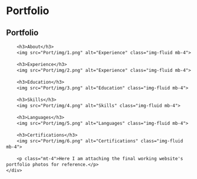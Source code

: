 # Portfolio

<section class="resume-section p-3 p-lg-5 d-flex flex-column" id="portfolio">
    <div class="my-auto">
        <h2 class="mb-5">Portfolio </h2>

        
        <h3>About</h3>
        <img src="Port/img/1.png" alt="Experience" class="img-fluid mb-4">
        
        <h3>Experience</h3>
        <img src="Port/img/2.png" alt="Experience" class="img-fluid mb-4">
        
        <h3>Education</h3>
        <img src="Port/img/3.png" alt="Education" class="img-fluid mb-4">
        
        <h3>Skills</h3>
        <img src="Port/img/4.png" alt="Skills" class="img-fluid mb-4">
        
        <h3>Languages</h3>
        <img src="Port/img/5.png" alt="Languages" class="img-fluid mb-4">
        
        <h3>Certifications</h3>
        <img src="Port/img/6.png" alt="Certifications" class="img-fluid mb-4">
        
        <p class="mt-4">Here I am attaching the final working website's portfolio photos for reference.</p>
    </div>
</section>
